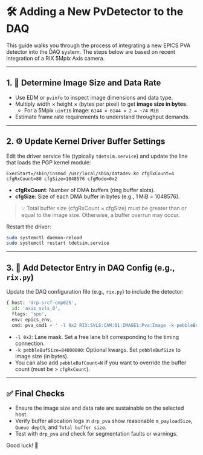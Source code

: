# 🛠️ Adding a New PvDetector to the DAQ

This guide walks you through the process of integrating a new EPICS PVA detector into the DAQ system. The steps below are based on recent integration of a RIX 5Mpix Axis camera.

---

## 1. 📐 Determine Image Size and Data Rate

- Use EDM or `pvinfo` to inspect image dimensions and data type.
- Multiply width × height × (bytes per pixel) to get **image size in bytes**.
  - For a 5Mpix `uint16` image: `6144 × 6144 × 2 = ~74 MiB`
- Estimate frame rate requirements to understand throughput demands.

---

## 2. ⚙️ Update Kernel Driver Buffer Settings

Edit the driver service file (typically `tdetsim.service`) and update the line that loads the PGP kernel module:

```
ExecStart=/sbin/insmod /usr/local/sbin/datadev.ko cfgTxCount=4 cfgRxCount=80 cfgSize=1048576 cfgMode=0x2
```

- **cfgRxCount**: Number of DMA buffers (ring buffer slots).
- **cfgSize**: Size of each DMA buffer in bytes (e.g., 1 MiB = 1048576).

> 💡 Total buffer size (cfgRxCount × cfgSize) must be greater than or equal to the image size. Otherwise, a buffer overrun may occur.

Restart the driver:
```bash
sudo systemctl daemon-reload
sudo systemctl restart tdetsim.service
```

---

## 3. 🧾 Add Detector Entry in DAQ Config (e.g., `rix.py`)

Update the DAQ configuration file (e.g., `rix.py`) to include the detector:

```python
{ host: 'drp-srcf-cmp025',
  id: 'axis_svls_0',
  flags: 'spu',
  env: epics_env,
  cmd: pva_cmd1 + ' -l 0x2 RIX:SVLS:CAM:01:IMAGE1:Pva:Image -k pebbleBufSize=84000000' },
```

- `-l 0x2`: Lane mask. Set a free lane bit corresponding to the timing connection.
- `-k pebbleBufSize=84000000`: Optional kwargs. Set `pebbleBufSize` to image size (in bytes).
- You can also add `pebbleBufCount=N` if you want to override the buffer count (must be > `cfgRxCount`).

---

## ✅ Final Checks

- Ensure the image size and data rate are sustainable on the selected host.
- Verify buffer allocation logs in `drp_pva` show reasonable `m_payloadSize`, `Queue depth`, and `Total buffer size`.
- Test with `drp_pva` and check for segmentation faults or warnings.

Good luck! 🎉
